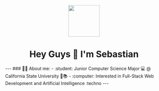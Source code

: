 <div id="header" align="center">
    <img src="https://media.giphy.com/media/ao9DUiTKH60XS/giphy.gif" width = "100">
</div>

<h1 align="center">Hey Guys 👋 I'm Sebastian</h1>
---
### 👨‍💻 About me:
- :student: Junior Computer Science Major 💻 @ California State University 🏫📚 
- :computer: Interested in Full-Stack Web Development and Artificial Intelligence :techno
---
